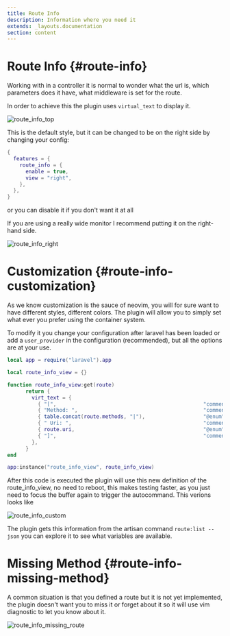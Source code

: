 ```yaml
---
title: Route Info
description: Information where you need it
extends: _layouts.documentation
section: content
---
```


# Route Info {#route-info}

Working with in a controller it is normal to wonder what the url is, which parameters does it have,
what middleware is set for the route.

In order to achieve this the plugin uses `virtual_text` to display it.

![route_info_top](/assets/img/route_info_top.png)

This is the default style, but it can be changed to be on the right side by changing your config:

```lua
{
  features = {
    route_info = {
      enable = true,
      view = "right",
    },
  },
}
```

or you can disable it if you don't want it at all

If you are using a really wide monitor I recommend putting it on the right-hand side.

![route_info_right](/assets/img/route_info_right.png)

# Customization {#route-info-customization}

As we know customization is the sauce of neovim, you will for sure want to have different styles, different
colors.
The plugin will allow you to simply set what ever you prefer using the container system.

To modify it you change your configuration after laravel has been loaded or add a `user_provider` in the
configuration (recommended), but all the options are at your use.

```lua
local app = require("laravel").app

local route_info_view = {}

function route_info_view:get(route)
      return {
        virt_text = {
          { "[",                                                "comment" },
          { "Method: ",                                         "comment" },
          { table.concat(route.methods, "|"),                   "@enum" },
          { " Uri: ",                                           "comment" },
          { route.uri,                                          "@enum" },
          { "]",                                                "comment" },
        },
      }
end

app:instance("route_info_view", route_info_view)
```

After this code is executed the plugin will use this new definition of the route_info_view, no need to reboot,
this makes testing faster, as you just need to focus the buffer again to trigger the autocommand.
This verions looks like

![route_info_custom](/assets/img/route_info_custom.png)


The plugin gets this information from the artisan command `route:list --json` you can explore it to see what variables
are available.

# Missing Method {#route-info-missing-method}

A common situation is that you defined a route but it is not yet implemented, the plugin doesn't want you
to miss it or forget about it so it will use vim diagnostic to let you know about it.

![route_info_missing_route](/assets/img/route_info_missing_route.png)
